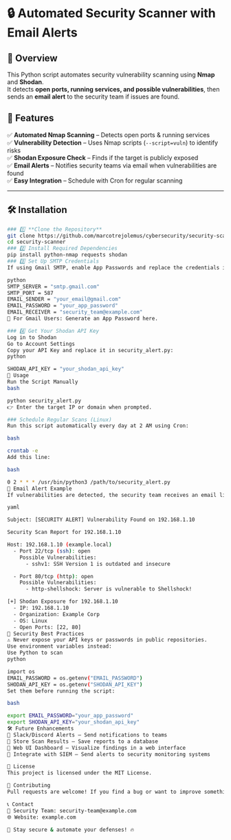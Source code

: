 # 🔒 Automated Security Scanner with Email Alerts

## 📌 Overview
This Python script automates security vulnerability scanning using **Nmap** and **Shodan**.  
It detects **open ports, running services, and possible vulnerabilities**, then sends an **email alert** to the security team if issues are found.  

## 🚀 Features
✅ **Automated Nmap Scanning** – Detects open ports & running services  
✅ **Vulnerability Detection** – Uses Nmap scripts (`--script=vuln`) to identify risks  
✅ **Shodan Exposure Check** – Finds if the target is publicly exposed  
✅ **Email Alerts** – Notifies security teams via email when vulnerabilities are found  
✅ **Easy Integration** – Schedule with Cron for regular scanning  

---

## 🛠️ Installation


```bash
### 1️⃣ **Clone the Repository**
git clone https://github.com/marcotrejolemus/cybersecurity/security-scanner.git
cd security-scanner
### 2️⃣ Install Required Dependencies
pip install python-nmap requests shodan
### 3️⃣ Set Up SMTP Credentials
If using Gmail SMTP, enable App Passwords and replace the credentials in security_alert.py:

python
SMTP_SERVER = "smtp.gmail.com"
SMTP_PORT = 587
EMAIL_SENDER = "your_email@gmail.com"
EMAIL_PASSWORD = "your_app_password"
EMAIL_RECEIVER = "security_team@example.com"
📌 For Gmail Users: Generate an App Password here.

### 4️⃣ Get Your Shodan API Key
Log in to Shodan
Go to Account Settings
Copy your API Key and replace it in security_alert.py:
python

SHODAN_API_KEY = "your_shodan_api_key"
🎯 Usage
Run the Script Manually
bash

python security_alert.py
👉 Enter the target IP or domain when prompted.

### Schedule Regular Scans (Linux)
Run this script automatically every day at 2 AM using Cron:

bash

crontab -e
Add this line:

bash

0 2 * * * /usr/bin/python3 /path/to/security_alert.py
📧 Email Alert Example
If vulnerabilities are detected, the security team receives an email like this:

yaml

Subject: [SECURITY ALERT] Vulnerability Found on 192.168.1.10

Security Scan Report for 192.168.1.10

Host: 192.168.1.10 (example.local)
  - Port 22/tcp (ssh): open
    Possible Vulnerabilities:
      - sshv1: SSH Version 1 is outdated and insecure

  - Port 80/tcp (http): open
    Possible Vulnerabilities:
      - http-shellshock: Server is vulnerable to Shellshock!

[+] Shodan Exposure for 192.168.1.10
  - IP: 192.168.1.10
  - Organization: Example Corp
  - OS: Linux
  - Open Ports: [22, 80]
🔐 Security Best Practices
⚠️ Never expose your API keys or passwords in public repositories.
Use environment variables instead:
Use Python to scan 
python

import os
EMAIL_PASSWORD = os.getenv("EMAIL_PASSWORD")
SHODAN_API_KEY = os.getenv("SHODAN_API_KEY")
Set them before running the script:

bash

export EMAIL_PASSWORD="your_app_password"
export SHODAN_API_KEY="your_shodan_api_key"
🛠️ Future Enhancements
🔹 Slack/Discord Alerts – Send notifications to teams
🔹 Store Scan Results – Save reports to a database
🔹 Web UI Dashboard – Visualize findings in a web interface
🔹 Integrate with SIEM – Send alerts to security monitoring systems

📜 License
This project is licensed under the MIT License.

🤝 Contributing
Pull requests are welcome! If you find a bug or want to improve something, feel free to open an issue.

📞 Contact
📧 Security Team: security-team@example.com
🌐 Website: example.com

🚀 Stay secure & automate your defenses! 🔥






